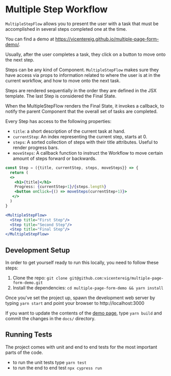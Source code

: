 # Multiple Step Workflow

 `MultipleStepFlow` allows you to present the user with a
 task that must be accomplished in several steps completed one at the time.

 You can find a demo at https://vicentereig.github.io/multiple-page-form-demo/. 

 Usually, after the user completes a task, they click on a button
 to move onto the next step.

 Steps can be any kind of Component. `MultipleStepFlow` makes sure
 they have access via props to information related to
 where the user is at in the current workflow,
 and how to move onto the next task.

 Steps are rendered sequentially in the order they are defined
 in the JSX template. The last Step is considered the Final State.

 When the MultipleStepFlow renders the Final State, it invokes
 a callback, to notify the parent Component that the overall set
 of tasks are completed.

 Every Step has access to the following properties:
  - `title`: a short description of the current task at hand.
  - `currentStep`: An index representing the current step, starts at 0.
  - `steps`: A sorted collection of steps with their title attributes. Useful to render progress bars.
  - `moveSteps`: A callback function to instruct the Workflow to move certain amount of steps forward or backwards.

 ```jsx
 const Step = ({title, currentStep, steps, moveSteps}} => {
   return (
   <>
     <h1>{title}</h1>
     Progress: {currentStep+1}/{steps.length}
     <button onClick={() => moveSteps(currentStep+1)}>
    </>
   )
 }

 <MultipleStepFlow>
   <Step title="First Step"/>
   <Step title="Second Step"/>
   <Step title="Final Step"/>
 </MultipleStepFlow>
 ```


## Development Setup
 
In order to get yourself ready to run this locally, you need to follow these steps:

1. Clone the repo: `git clone git@github.com:vicentereig/multiple-page-form-demo.git` 
2. Install the dependencies: `cd multiple-page-form-demo && yarn install`

Once you've set the project up, spawn the development web server by typing `yarn start`
and point your browser to http://localhost:3000

If you want to update the contents of the [demo page](https://vicentereig.github.io/multiple-page-form-demo/),
type `yarn build` and commit the changes in the `docs/` directory.

## Running Tests

The project comes with unit and end to end tests for the most important
parts of the code. 
- to run the unit tests type `yarn test` 
- to run the end to end test `npx cypress run`




